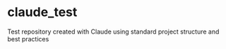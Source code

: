 # claude_test
Test repository created with Claude using standard project structure and best practices
